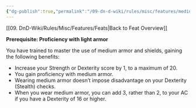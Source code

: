 ```yaml
---
{"dg-publish":true,"permalink":"/09-dn-d-wiki/rules/misc/features/medium-armour-master/","tags":["feat"]}
---
```


[[09. DnD-Wiki/Rules/Misc/Features/Feats\|Back to Feat Overview]]

**Prerequisite: Proficiency with light armor**

You have trained to master the use of medium armor and shields, gaining the following benefits:

- Increase your Strength or Dexterity score by 1, to a maximum of 20.
- You gain proficiency with medium armor.
- Wearing medium armor doesn’t impose disadvantage on your Dexterity (Stealth) checks.
- When you wear medium armor, you can add 3, rather than 2, to your AC if you have a Dexterity of 16 or higher.
